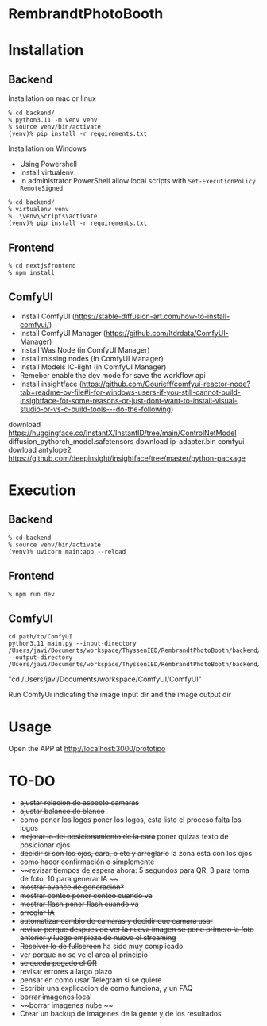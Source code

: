 # RembrandtPhotoBooth

# Installation

## Backend

Installation on mac or linux

```
% cd backend/
% python3.11 -m venv venv
% source venv/bin/activate
(venv)% pip install -r requirements.txt
```

Installation on Windows

- Using Powershell
- Install virtualenv
- In administrator PowerShell allow local scripts with ```Set-ExecutionPolicy RemoteSigned```

```
% cd backend/
% virtualenv venv
% .\venv\Scripts\activate
(venv)% pip install -r requirements.txt
```

## Frontend

```
% cd nextjsfrontend
% npm install
```

## ComfyUI

- Install ComfyUI (https://stable-diffusion-art.com/how-to-install-comfyui/)
- Install ComfyUI Manager (https://github.com/ltdrdata/ComfyUI-Manager)
- Install Was Node (in ComfyUI Manager)
- Install missing nodes (in ComfyUI Manager)
- Install Models IC-light (in ComfyUI Manager)
- Remeber enable the dev mode for save the workflow api
- Install insightface (https://github.com/Gourieff/comfyui-reactor-node?tab=readme-ov-file#i-for-windows-users-if-you-still-cannot-build-insightface-for-some-reasons-or-just-dont-want-to-install-visual-studio-or-vs-c-build-tools---do-the-following)

download https://huggingface.co/InstantX/InstantID/tree/main/ControlNetModel diffusion_pythorch_model.safetensors
download ip-adapter.bin comfyui
dowload antylope2 https://github.com/deepinsight/insightface/tree/master/python-package

# Execution

## Backend

```
% cd backend
% source venv/bin/activate
(venv)% uvicorn main:app --reload
```

## Frontend

```
% npm run dev
``` 


## ComfyUI

```
cd path/to/ComfyUI
python3.11 main.py --input-directory /Users/javi/Documents/workspace/ThyssenIED/RembrandtPhotoBooth/backend/images/ --output-directory /Users/javi/Documents/workspace/ThyssenIED/RembrandtPhotoBooth/backend/images_out
```

"cd /Users/javi/Documents/workspace/ComfyUI/ComfyUI"

Run ComfyUi indicating the image input dir and the image output dir

# Usage

Open the APP at [http://localhost:3000/prototipo](localhost:3000/prototipo)


# TO-DO

- ~~ajustar relacion de aspecto camaras~~
- ~~ajustar balance de blanco~~
- ~~como poner los logos~~ poner los logos, esta listo el proceso falta los logos
- ~~mejorar lo del posicionamiento de la cara~~ poner quizas texto de posicionar ojos
- ~~decidir si son los ojos, cara, o etc y arreglarlo~~  la zona esta con los ojos
- ~~como hacer confirmación o simplemente~~
- ~~revisar tiempos de espera ahora: 5 segundos para QR, 3 para toma de foto, 10 para generar IA ~~
- ~~mostrar avance de generacion?~~
- ~~mostrar conteo poner conteo cuando va~~
- ~~mostrar flash poner flash cuando va~~
- ~~arreglar IA~~
- ~~automatizar cambio de camaras y decidir que camara usar~~
- ~~revisar porque despues de ver la nueva imagen se pone primero la foto anterior y luego empieza de nuevo el streaming~~
- ~~Resolver lo de fullscreen~~ ha sido muy complicado
- ~~ver porque no se ve el area al principio~~
- ~~se queda pegado el QR~~
- revisar errores a largo plazo
- pensar en como usar Telegram si se quiere
- Escribir una explicacion de como funciona, y un FAQ
- ~~borrar imagenes local~~
- ~~borrar imagenes nube ~~
- Crear un backup de imagenes de la gente y de los resultados